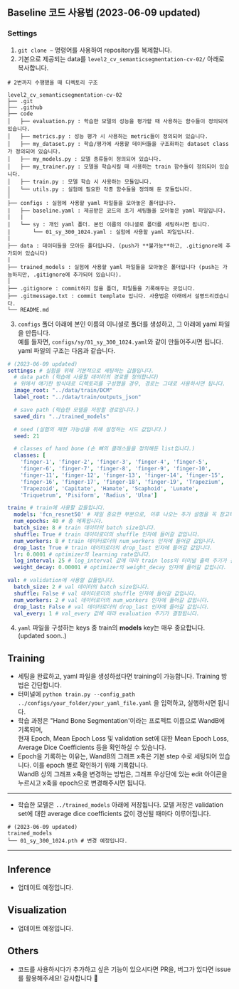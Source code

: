 ## Baseline 코드 사용법 (2023-06-09 updated)
### Settings
1. `git clone ~` 명령어를 사용하여 repository를 복제합니다.
2. 기본으로 제공되는 data를 `level2_cv_semanticsegmentation-cv-02/` 아래로 복사합니다.
```
# 2번까지 수행했을 때 디렉토리 구조

level2_cv_semanticsegmentation-cv-02
├── .git
├── .github
├── code
│   ├── evaluation.py : 학습한 모델의 성능을 평가할 때 사용하는 함수들이 정의되어 있습니다.
│   ├── metrics.py : 성능 평가 시 사용하는 metric들이 정의되어 있습니다.
│   ├── my_dataset.py : 학습/평가에 사용할 데이터들을 구조화하는 dataset class가 정의되어 있습니다.
│   ├── my_models.py : 모델 종류들이 정의되어 있습니다.
│   ├── my_trainer.py : 모델을 학습시킬 때 사용하는 train 함수들이 정의되어 있습니다.
│   ├── train.py : 모델 학습 시 사용하는 모듈입니다.
│   └── utils.py : 실험에 필요한 각종 함수들을 정의해 둔 모듈입니다.
│
├── configs : 실험에 사용할 yaml 파일들을 모아놓은 폴더입니다.
|   ├── baseline.yaml : 제공받은 코드의 초기 세팅들을 모아놓은 yaml 파일입니다.
|   |
|   └── sy : 개인 yaml 폴더. 본인 이름의 이니셜로 폴더를 세팅하시면 됩니다.
|       └── 01_sy_300_1024.yaml : 실험에 사용할 yaml 파일입니다.
|
├── data : 데이터들을 모아둔 폴더입니다. (push가 **불가능**하고, .gitignore에 추가되어 있습니다)
|
├── trained_models : 실험에 사용할 yaml 파일들을 모아놓은 폴더입니다 (push는 가능하지만, .gitignore에 추가되어 있습니다).
│
├── .gitignore : commit하지 않을 폴더, 파일들을 기록해두는 곳입니다.
├── .gitmessage.txt : commit template 입니다. 사용법은 아래에서 설명드리겠습니다.
└── README.md
```
3. `configs` 폴더 아래에 본인 이름의 이니셜로 폴더를 생성하고, 그 아래에 yaml 파일을 만듭니다.<br>
예를 들자면, `configs/sy/01_sy_300_1024.yaml`와 같이 만들어주시면 됩니다.<br>
yaml 파일의 구조는 다음과 같습니다.
```yaml
# (2023-06-09 updated)
settings: # 실험을 위해 기본적으로 세팅하는 값들입니다.
  # data path (학습에 사용할 데이터의 경로를 정의합니다)
  # 위에서 얘기한 방식대로 디렉토리를 구성했을 경우, 경로는 그대로 사용하시면 됩니다.
  image_root: "../data/train/DCM"
  label_root: "../data/train/outputs_json"

  # save path (학습한 모델을 저장할 경로입니다.)
  saved_dir: "../trained_models"

  # seed (실험의 재현 가능성을 위해 설정하는 시드 값입니다.)
  seed: 21

  # classes of hand bone (손 뼈의 클래스들을 정의해둔 list입니다.)
  classes: [
    'finger-1', 'finger-2', 'finger-3', 'finger-4', 'finger-5',
    'finger-6', 'finger-7', 'finger-8', 'finger-9', 'finger-10',
    'finger-11', 'finger-12', 'finger-13', 'finger-14', 'finger-15',
    'finger-16', 'finger-17', 'finger-18', 'finger-19', 'Trapezium',
    'Trapezoid', 'Capitate', 'Hamate', 'Scaphoid', 'Lunate',
    'Triquetrum', 'Pisiform', 'Radius', 'Ulna']

train: # train에 사용할 값들입니다.
  models: 'fcn_resnet50' # 제일 중요한 부분으로, 이후 나오는 추가 설명을 꼭 참고해주세요.
  num_epochs: 40 # 총 에폭입니다.
  batch_size: 8 # train 데이터의 batch size입니다.
  shuffle: True # train 데이터로더의 shuffle 인자에 들어갈 값입니다.
  num_workers: 8 # train 데이터로더의 num_workers 인자에 들어갈 값입니다.
  drop_last: True # train 데이터로더의 drop_last 인자에 들어갈 값입니다.
  lr: 0.0001 # optimizer의 learning rate입니다.
  log_interval: 25 # log_interval 값에 따라 train loss의 터미널 출력 주기가 결정됩니다.
  weight_decay: 0.00001 # optimizer의 weight_decay 인자에 들어갈 값입니다.

val: # validation에 사용할 값들입니다.
  batch_size: 2 # val 데이터의 batch size입니다.
  shuffle: False # val 데이터로더의 shuffle 인자에 들어갈 값입니다.
  num_workers: 2 # val 데이터로더의 num_workers 인자에 들어갈 값입니다.
  drop_last: False # val 데이터로더의 drop_last 인자에 들어갈 값입니다.
  val_every: 1 # val_every 값에 따라 evaluation 주기가 결정됩니다.

```
4. `yaml` 파일을 구성하는 keys 중 train의 **models** key는 매우 중요합니다. (updated soon..)<br>
## Training
- 세팅을 완료하고, yaml 파일을 생성하셨다면 training이 가능합니다. Training 방법은 간단합니다.
- 터미널에 `python train.py --config_path ../configs/your_folder/your_yaml_file.yaml` 을 입력하고, 실행하시면 됩니다.
- 학습 과정은 "Hand Bone Segmentation'이라는 프로젝트 이름으로 WandB에 기록되며,<br>
현재 Epoch, Mean Epoch Loss 및 validation set에 대한 Mean Epoch Loss, Average Dice Coefficients 등을 확인하실 수 있습니다.
- Epoch을 기록하는 이유는, WandB의 그래프 x축은 기본 step 수로 세팅되어 있습니다. 이를 epoch 별로 확인하기 위해 기록합니다.<br>
WandB 상의 그래프 x축을 변경하는 방법은, 그래프 우상단에 있는 edit 아이콘을 누르시고 x축을 epoch으로 변경해주시면 됩니다.
- - -
- 학습한 모델은 `../trained_models` 아래에 저장됩니다. 모델 저장은 validation set에 대한 average dice coefficients 값이 갱신될 때마다 이루어집니다.
```
# (2023-06-09 updated)
trained_models
└── 01_sy_300_1024.pth # 변경 예정입니다.
```
- - -
## Inference
- 업데이트 예정입니다.
## Visualization
- 업데이트 예정입니다.
## Others
- 코드를 사용하시다가 추가하고 싶은 기능이 있으시다면 PR을, 버그가 있다면 issue를 활용해주세요! 감사합니다 🙇